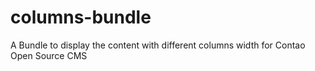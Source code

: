 # columns-bundle
A Bundle to display the content with different columns width for Contao Open Source CMS

